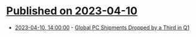 # [Published on 2023-04-10](index.md)

* [2023-04-10, 14:00:00](https://apple.slashdot.org/story/23/04/10/1352247/global-pc-shipments-dropped-by-a-third-in-q1?utm_source=rss1.0mainlinkanon&utm_medium=feed) - [Global PC Shipments Dropped by a Third in Q1](https://apple.slashdot.org/story/23/04/10/1352247/global-pc-shipments-dropped-by-a-third-in-q1?utm_source=rss1.0mainlinkanon&utm_medium=feed)
